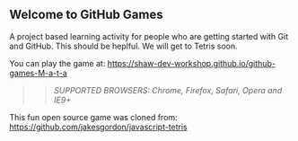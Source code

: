 ## Welcome to GitHub Games

A project based learning activity for people who are getting started with Git and GitHub. This should be heplful. We will get to Tetris soon.

You can play the game at: https://shaw-dev-workshop.github.io/github-games-M-a-t-a

>> _*SUPPORTED BROWSERS*: Chrome, Firefox, Safari, Opera and IE9+_

This fun open source game was cloned from: https://github.com/jakesgordon/javascript-tetris
